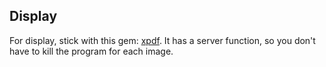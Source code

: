 ## Display
For display, stick with this gem: [xpdf](https://www.xpdfreader.com/download.html). 
It has a server function, so you don't have to kill the program for each image.
